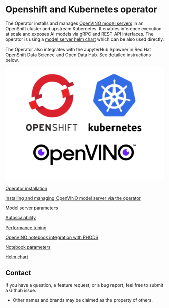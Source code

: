 # Openshift and Kubernetes operator

The Operator installs and manages [OpenVINO model servers](https://github.com/openvinotoolkit/model_server) in an OpenShift cluster and upstream Kubernetes. It enables inference execution at scale and exposes AI models via gRPC and REST API interfaces.
The operator is using a [model server helm chart](helm-charts/ovms/) which can be also used directly.

The Operator also integrates with the JupyterHub Spawner in Red Hat OpenShift Data Science and Open Data Hub. See detailed instructions below.

![logos](logos.png)

[Operator installation](docs/operator_installation.md)

[Installing and managing OpenVINO model server via the operator](docs/modelserver.md)

[Model server parameters](docs/modelserver_params.md)

[Autoscalability](docs/autoscaling.md)

[Performance tuning](docs/recommendations.md)

[OpenVINO notebook integration with RHODS](docs/notebook_in_rhods.md)

[Notebook parameters](docs/notebook_params.md)

[Helm chart](helm-charts/ovms/README.md)


## Contact
If you have a question, a feature request, or a bug report, feel free to submit a Github issue.

* Other names and brands may be claimed as the property of others.








